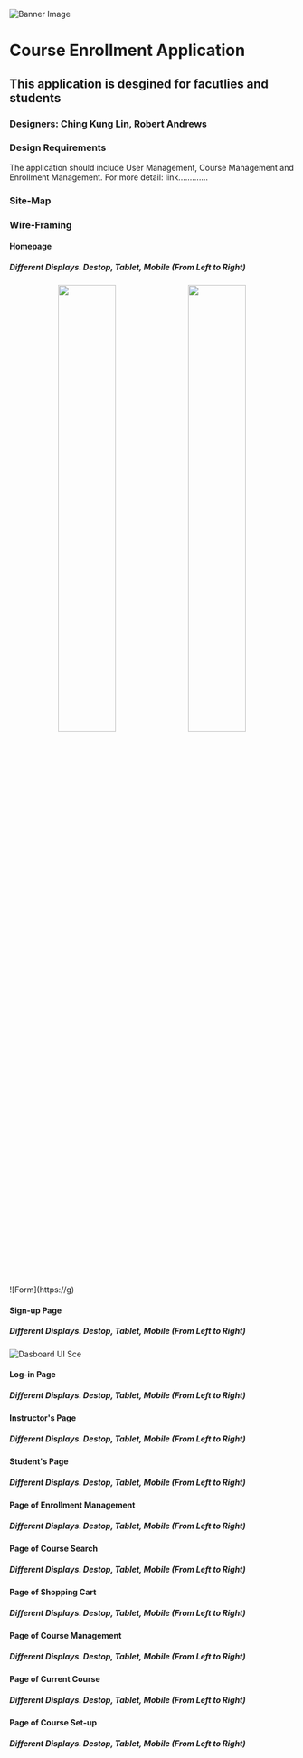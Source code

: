 ![Banner Image]()

# Course Enrollment Application

## This application is desgined for facutlies and students

### Designers: Ching Kung Lin, Robert Andrews

### Design Requirements

The application should include User Management, Course Management and Enrollment Management. 
For more detail: link.............

### Site-Map

### Wire-Framing

#### Homepage
##### Different Displays. Destop, Tablet, Mobile (From Left to Right)
<p align="center">
  <img src="images/detection result.gif", width="45%">
  <img src="images/mask result .gif", width="45%">
  <br>
</p>
![Form](https://g)

#### Sign-up Page
##### Different Displays. Destop, Tablet, Mobile (From Left to Right)

![Dasboard UI Sce](https://raw.githubu0PM.png)

#### Log-in Page
##### Different Displays. Destop, Tablet, Mobile (From Left to Right)

#### Instructor's Page
##### Different Displays. Destop, Tablet, Mobile (From Left to Right)

#### Student's Page
##### Different Displays. Destop, Tablet, Mobile (From Left to Right)

#### Page of Enrollment Management
##### Different Displays. Destop, Tablet, Mobile (From Left to Right)

#### Page of Course Search
##### Different Displays. Destop, Tablet, Mobile (From Left to Right)

#### Page of Shopping Cart
##### Different Displays. Destop, Tablet, Mobile (From Left to Right)

#### Page of Course Management
##### Different Displays. Destop, Tablet, Mobile (From Left to Right)

#### Page of Current Course
##### Different Displays. Destop, Tablet, Mobile (From Left to Right)

#### Page of Course Set-up
##### Different Displays. Destop, Tablet, Mobile (From Left to Right)


